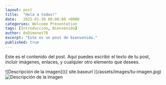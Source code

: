 ```yaml
---
layout: post
title:  "Hola a todos!"
date:   2025-01-30 00:00:00 +0000
categories: Welcome Presentation
tags: [Introducción, Bienvenida]
author: 0xDimonet78
excerpt: "Este es un post de bienvenida."
published: true
---
```


Este es el contenido del post. Aquí puedes escribir el texto de tu post, incluir imágenes, enlaces, y cualquier otro elemento que desees.

![Descripción de la imagen]({{ site.baseurl }}/assets/images/tu-imagen.jpg)
![Descripción de la imagen](https://url-de-la-imagen.com/tu-imagen.jpg)
